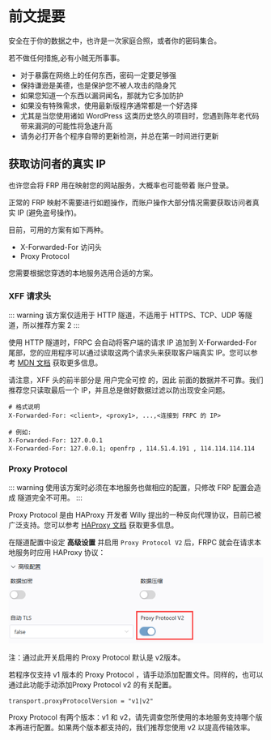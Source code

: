 # 前文提要

安全在于你的数据之中，也许是一次家庭合照，或者你的密码集合。

若不做任何措施,必有小贼无所事事。

- 对于暴露在网络上的任何东西，密码一定要足够强
- 保持谦逊是美德，也是保护您不被人攻击的隐身咒
- 如果您知道一个东西以漏洞闻名，那就为它多加防护
- 如果没有特殊需求，使用最新版程序通常都是一个好选择
- 尤其是当您使用诸如 WordPress 这类历史悠久的项目时，您遇到陈年老代码带来漏洞的可能性将急速升高
- 请务必打开各个程序自带的更新检测，并总在第一时间进行更新

## 获取访问者的真实 IP

也许您会将 FRP 用在映射您的网站服务，大概率也可能带着 账户登录。

正常的 FRP 映射不需要进行如题操作，而账户操作大部分情况需要获取访问者真实 IP (避免盗号操作)。

目前，可用的方案有如下两种。
- X-Forwarded-For 访问头
- Proxy Protocol

您需要根据您穿透的本地服务选用合适的方案。

### XFF 请求头

::: warning
该方案仅适用于 HTTP 隧道，不适用于 HTTPS、TCP、UDP 等隧道，所以推荐方案 2
:::

使用 HTTP 隧道时，FRPC 会自动将客户端的请求 IP 追加到 X-Forwarded-For 尾部，您的应用程序可以通过读取这两个请求头来获取客户端真实 IP。您可以参考 [MDN 文档](https://developer.mozilla.org/zh-CN/docs/Web/HTTP/Headers/X-Forwarded-For) 获取更多信息。

请注意，XFF 头的前半部分是 用户完全可控 的，因此 前面的数据并不可靠。我们推荐您只读取最后一个 IP，并且总是做好数据过滤以防出现安全问题。

``` 
# 格式说明
X-Forwarded-For: <client>, <proxy1>, ...,<连接到 FRPC 的 IP>

# 例如:
X-Forwarded-For: 127.0.0.1
X-Forwarded-For: 127.0.0.1; openfrp , 114.51.4.191 , 114.114.114.114
```

### Proxy Protocol

::: warning
使用该方案时必须在本地服务也做相应的配置，只修改 FRP 配置会造成 隧道完全不可用。
:::

Proxy Protocol 是由 HAProxy 开发者 Willy 提出的一种反向代理协议，目前已被广泛支持。您可以参考 [HAProxy 文档](http://www.haproxy.org/download/1.8/doc/proxy-protocol.txt) 获取更多信息。

在隧道配置中设定 **高级设置** 并启用 `Proxy Protocol V2` 后，FRPC 就会在请求本地服务时应用 HAProxy 协议：
![](./image/fc6bcd9c1d849b091b68a6f3e398a482.png)

注：通过此开关启用的 Proxy Protocol 默认是 v2版本。

若程序仅支持 v1 版本的 Proxy Protocol ，请手动添加配置文件。同样的，也可以通过此功能手动添加Proxy Protocol v2 的有关配置。
```
transport.proxyProtocolVersion = "v1|v2"
```

Proxy Protocol 有两个版本：v1 和 v2，请先调查您所使用的本地服务支持哪个版本再进行配置。如果两个版本都支持的，我们推荐您使用 v2 以提高传输效率。

